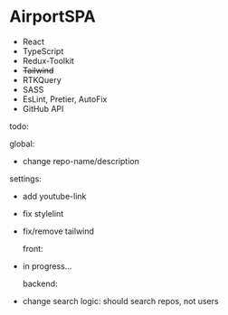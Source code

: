 # AirportSPA

- React
- TypeScript
- Redux-Toolkit
- ~~Tailwind~~
- RTKQuery
- SASS
- EsLint, Pretier, AutoFix
- GitHub API

todo:

 global:
  - change repo-name/description

 settings:
  - add youtube-link
  - fix stylelint
  - fix/remove tailwind

    front:
  - in progress...

    backend:
  - change search logic: should search repos, not users